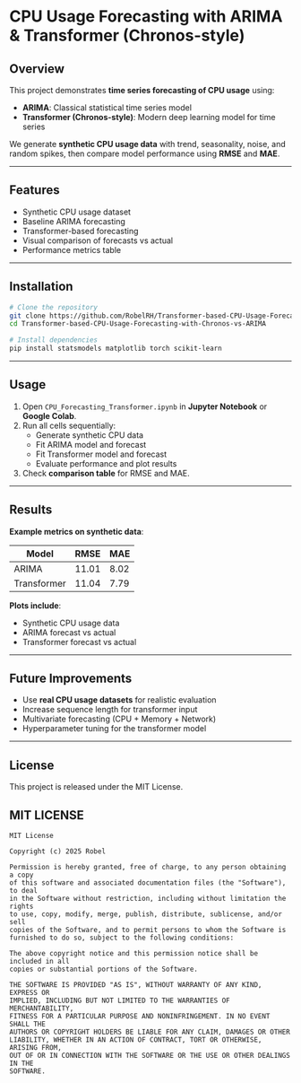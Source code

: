 # CPU Usage Forecasting with ARIMA & Transformer (Chronos-style)

## Overview
This project demonstrates **time series forecasting of CPU usage** using:

- **ARIMA**: Classical statistical time series model  
- **Transformer (Chronos-style)**: Modern deep learning model for time series

We generate **synthetic CPU usage data** with trend, seasonality, noise, and random spikes, then compare model performance using **RMSE** and **MAE**.

---

## Features

- Synthetic CPU usage dataset  
- Baseline ARIMA forecasting  
- Transformer-based forecasting  
- Visual comparison of forecasts vs actual  
- Performance metrics table  

---

## Installation

```bash
# Clone the repository
git clone https://github.com/RobelRH/Transformer-based-CPU-Usage-Forecasting-with-Chronos-vs-ARIMA.git
cd Transformer-based-CPU-Usage-Forecasting-with-Chronos-vs-ARIMA

# Install dependencies
pip install statsmodels matplotlib torch scikit-learn
```

---

## Usage

1. Open `CPU_Forecasting_Transformer.ipynb` in **Jupyter Notebook** or **Google Colab**.  
2. Run all cells sequentially:  
   - Generate synthetic CPU data  
   - Fit ARIMA model and forecast  
   - Fit Transformer model and forecast  
   - Evaluate performance and plot results  
3. Check **comparison table** for RMSE and MAE.

---

## Results

**Example metrics on synthetic data**:

| Model       | RMSE   | MAE    |
|------------|--------|--------|
| ARIMA      | 11.01  | 8.02   |
| Transformer| 11.04  | 7.79   |

**Plots include**:

- Synthetic CPU usage data  
- ARIMA forecast vs actual  
- Transformer forecast vs actual  

---

## Future Improvements

- Use **real CPU usage datasets** for realistic evaluation  
- Increase sequence length for transformer input  
- Multivariate forecasting (CPU + Memory + Network)  
- Hyperparameter tuning for the transformer model  

---

## License
This project is released under the MIT License.

## MIT LICENSE
```
MIT License

Copyright (c) 2025 Robel

Permission is hereby granted, free of charge, to any person obtaining a copy
of this software and associated documentation files (the "Software"), to deal
in the Software without restriction, including without limitation the rights
to use, copy, modify, merge, publish, distribute, sublicense, and/or sell
copies of the Software, and to permit persons to whom the Software is
furnished to do so, subject to the following conditions:

The above copyright notice and this permission notice shall be included in all
copies or substantial portions of the Software.

THE SOFTWARE IS PROVIDED "AS IS", WITHOUT WARRANTY OF ANY KIND, EXPRESS OR
IMPLIED, INCLUDING BUT NOT LIMITED TO THE WARRANTIES OF MERCHANTABILITY,
FITNESS FOR A PARTICULAR PURPOSE AND NONINFRINGEMENT. IN NO EVENT SHALL THE
AUTHORS OR COPYRIGHT HOLDERS BE LIABLE FOR ANY CLAIM, DAMAGES OR OTHER
LIABILITY, WHETHER IN AN ACTION OF CONTRACT, TORT OR OTHERWISE, ARISING FROM,
OUT OF OR IN CONNECTION WITH THE SOFTWARE OR THE USE OR OTHER DEALINGS IN THE
SOFTWARE.

